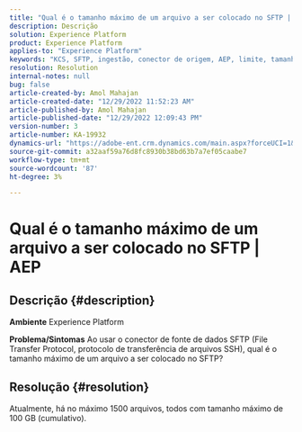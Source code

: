 ```yaml
---
title: "Qual é o tamanho máximo de um arquivo a ser colocado no SFTP | AEP"
description: Descrição
solution: Experience Platform
product: Experience Platform
applies-to: "Experience Platform"
keywords: "KCS, SFTP, ingestão, conector de origem, AEP, limite, tamanho"
resolution: Resolution
internal-notes: null
bug: false
article-created-by: Amol Mahajan
article-created-date: "12/29/2022 11:52:23 AM"
article-published-by: Amol Mahajan
article-published-date: "12/29/2022 12:09:43 PM"
version-number: 3
article-number: KA-19932
dynamics-url: "https://adobe-ent.crm.dynamics.com/main.aspx?forceUCI=1&pagetype=entityrecord&etn=knowledgearticle&id=e9b0983c-6f87-ed11-81ac-6045bd006704"
source-git-commit: a32aaf59a76d8fc8930b38bd63b7a7ef05caabe7
workflow-type: tm+mt
source-wordcount: '87'
ht-degree: 3%

---
```


# Qual é o tamanho máximo de um arquivo a ser colocado no SFTP | AEP

## Descrição {#description}

<b>Ambiente</b>
Experience Platform


<b>Problema/Sintomas</b>
Ao usar o conector de fonte de dados SFTP (File Transfer Protocol, protocolo de transferência de arquivos SSH), qual é o tamanho máximo de um arquivo a ser colocado no SFTP?


## Resolução {#resolution}

Atualmente, há no máximo 1500 arquivos, todos com tamanho máximo de 100 GB (cumulativo).